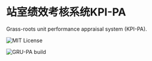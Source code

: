 # 站室绩效考核系统KPI-PA

Grass-roots unit performance appraisal system (KPI-PA).

![MIT License](https://img.shields.io/badge/license-MIT-blue.svg)

![GRU-PA build](https://img.shields.io/badge/build-passing-green.svg)
